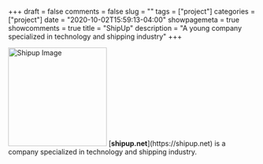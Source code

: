 +++ 
draft = false 
comments = false
slug = "" 
tags = ["project"]
categories = ["project"]
date = "2020-10-02T15:59:13-04:00"
showpagemeta = true
showcomments = true
title = "ShipUp"
description = "A young company specialized in technology and shipping industry"
+++

 <img src="img/shipup.jpg" alt="Shipup Image" class="img-responsive img-circle text-center shipup" width="200" height="200">
[<b>shipup.net</b>](https://shipup.net) is a company specialized in technology and shipping industry.
